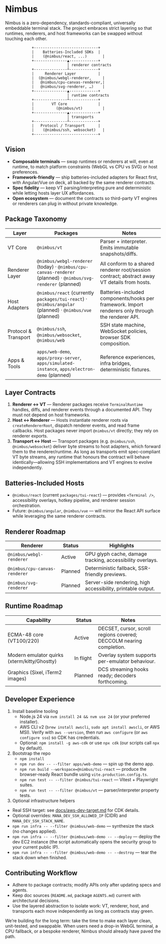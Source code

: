 # Nimbus

Nimbus is a zero-dependency, standards-compliant, universally embeddable terminal stack. The project embraces strict layering so that runtimes, renderers, and host frameworks can be swapped without touching each other.

```
            +-----------------------------+
            |    Batteries-Included SDKs  |
            |    (@nimbus/react, ...)       |
            +---------------▲-------------+
                            │ renderer contracts
            +---------------┴-------------+
            |     Renderer Layer          |
            |  (@nimbus/webgl-renderer,     |
            |   @nimbus/cpu-canvas-renderer,|
            |   @nimbus/svg-renderer, …)    |
            +---------------▲-------------+
                            │ runtime contracts
            +---------------┴-------------+
            |        VT Core              |
            |          (@nimbus/vt)         |
            +---------------▲-------------+
                            │ transports
            +---------------┴-------------+
            |   Protocol / Transport      |
            |    (@nimbus/ssh, websocket)   |
            +-----------------------------+
```

## Vision
- **Composable terminals** — swap runtimes or renderers at will, even at runtime, to match platform constraints (WebGL vs CPU vs SVG) or host preferences.
- **Framework-friendly** — ship batteries-included adapters for React first, with Angular/Vue on deck, all backed by the same renderer contracts.
- **Spec fidelity** — keep VT parsing/interpreting pure and deterministic while letting hosts layer UX affordances.
- **Open ecosystem** — document the contracts so third-party VT engines or renderers can plug in without private knowledge.

## Package Taxonomy

| Layer | Packages | Notes |
| --- | --- | --- |
| VT Core | `@nimbus/vt` | Parser + interpreter. Emits immutable snapshots/diffs. |
| Renderer Layer | `@nimbus/webgl-renderer` (today) · `@nimbus/cpu-canvas-renderer` (planned) · `@nimbus/svg-renderer` (planned) | All conform to a shared renderer root/session contract; abstract away VT details from hosts. |
| Host Adapters | `@nimbus/react` (currently `packages/tui-react`) · `@nimbus/angular` (planned) · `@nimbus/vue` (planned) | Batteries-included components/hooks per framework. Import renderers only through the renderer API. |
| Protocol & Transport | `@nimbus/ssh`, `@nimbus/websocket`, `@nimbus/web` | SSH state machine, WebSocket policies, browser SDK composition. |
| Apps & Tools | `apps/web-demo`, `apps/proxy-server`, `apps/simulated-instance`, `apps/electron-demo` (planned) | Reference experiences, infra bridges, deterministic fixtures. |

## Layer Contracts
1. **Renderer ↔ VT** — Renderer packages receive `TerminalRuntime` handles, diffs, and renderer events through a documented API. They must not depend on host frameworks.
2. **Host ↔ Renderer** — Hosts instantiate renderer roots via `createRendererRoot`, dispatch renderer events, and read frame callbacks. Host packages never import `@nimbus/vt` directly; they rely on renderer exports.
3. **Transport ↔ Host** — Transport packages (e.g. `@nimbus/ssh`, `@nimbus/websocket`) deliver byte streams to host adapters, which forward them to the renderer/runtime. As long as transports emit spec-compliant VT byte streams, any runtime that honours the contract will behave identically—allowing SSH implementations and VT engines to evolve independently.

## Batteries-Included Hosts
- `@nimbus/react` (current `packages/tui-react`) — provides `<Terminal />`, accessibility overlays, hotkey pipeline, and renderer session orchestration.
- Future: `@nimbus/angular`, `@nimbus/vue` — will mirror the React API surface while leveraging the same renderer contracts.

## Renderer Roadmap
| Renderer | Status | Highlights |
| --- | --- | --- |
| `@nimbus/webgl-renderer` | Active | GPU glyph cache, damage tracking, accessibility overlays. |
| `@nimbus/cpu-canvas-renderer` | Planned | Deterministic fallback, SSR-friendly previews. |
| `@nimbus/svg-renderer` | Planned | Server-side rendering, high accessibility, printable output. |

## Runtime Roadmap
| Capability | Status | Notes |
| --- | --- | --- |
| ECMA-48 core (VT100/220) | Active | DECSET, cursor, scroll regions covered; DECCOLM nearing completion. |
| Modern emulator quirks (xterm/kitty/Ghostty) | In flight | Overlay system supports per-emulator behaviour. |
| Graphics (Sixel, iTerm2 images) | Planned | DCS streaming hooks ready; decoders forthcoming. |

## Developer Experience
1. Install baseline tooling
   - Node.js 24 via `nvm install 24 && nvm use 24` (or your preferred installer).
   - AWS CLI v2 (`brew install awscli`, `sudo apt install awscli`, or AWS MSI). Verify with `aws --version`, then run `aws configure` (or `aws configure sso`) so CDK has credentials.
   - Optional: `npm install -g aws-cdk` or use `npx cdk` (our scripts call `npx` by default).
2. Bootstrap the repo
   - `npm install`
   - `npm run dev -- --filter apps/web-demo` — spin up the demo app.
   - `npm run build --workspace=@nimbus/tui-react` — produce the browser-ready React bundle using `vite.production.config.ts`.
   - `npm run test -- --filter @nimbus/tui-react` — Vitest + Playwright suites.
   - `npm run test -- --filter @nimbus/vt` — parser/interpreter property tests.
3. Optional infrastructure helpers
  - Real SSH target: see [docs/aws-dev-target.md](docs/aws-dev-target.md) for CDK details.
  - Optional overrides: `MANA_DEV_SSH_ALLOWED_IP` (CIDR) and `MANA_DEV_SSH_STACK_NAME`.
  - `npm run infra -- --filter @nimbus/web-demo` — synthesize the stack (no changes applied).
  - `npm run infra -- --filter @nimbus/web-demo -- --deploy` — deploy the dev EC2 instance (the script automatically opens the security group to your current public IP).
  - `npm run infra -- --filter @nimbus/web-demo -- --destroy` — tear the stack down when finished.

## Contributing Workflow
- Adhere to package contracts; modify APIs only after updating specs and agents.
- Keep doc sources (`README.md`, package `AGENTS.md`) current with architectural decisions.
- Use the layered abstraction to isolate work: VT, renderer, host, and transports each move independently as long as contracts stay green.

We’re building for the long term: take the time to make each layer clean, unit-tested, and swappable. When users need a drop-in WebGL terminal, a CPU fallback, or a bespoke renderer, Nimbus should already have paved the path.
